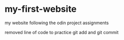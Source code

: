 # my-first-website
my website following the odin project assignments

removed line of code to practice git add and git commit
